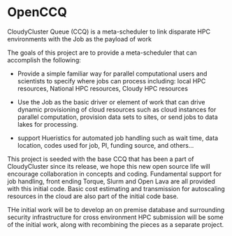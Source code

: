 # OpenCCQ
CloudyCluster Queue (CCQ) is a meta-scheduler to link disparate HPC environments with the Job as the payload of work

The goals of this project are to provide a meta-scheduler that can accomplish the following:

- Provide a simple familiar way for parallel computational users and scientists to specify where jobs can process including: local HPC resources, National HPC resources, Cloudy HPC resources

- Use the Job as the basic driver or element of work that can drive dynamic provisioning of cloud resources such as cloud instances for parallel computation, provision data sets to sites, or send jobs to data lakes for processing.

- support Hueristics for automated job handling such as wait time, data location, codes used for job, PI, funding source, and others...

This project is seeded with the base CCQ that has been a part of CloudyCluster since its release, we hope this new open source life will encourage collaboration in concepts and coding.   Fundamental support for job handling, front ending Torque, Slurm and Open Lava are all provided with this initial code.   Basic cost estimating and transmission for autoscaling resources in the cloud are also part of the initial code base.

THe initial work will be to develop an on premise database and surrounding security infrastructure for cross environment HPC submission will be some of the initial work, along with recombining the pieces as a separate project.
